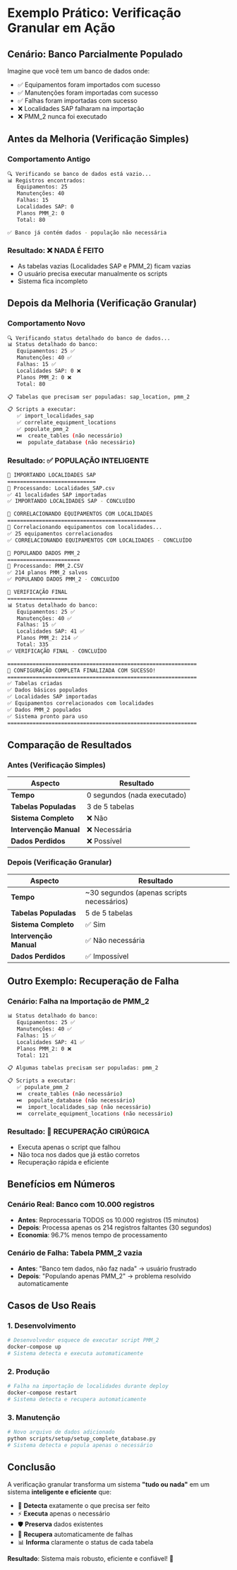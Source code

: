 # Exemplo Prático: Verificação Granular em Ação

## Cenário: Banco Parcialmente Populado

Imagine que você tem um banco de dados onde:
- ✅ Equipamentos foram importados com sucesso
- ✅ Manutenções foram importadas com sucesso
- ✅ Falhas foram importadas com sucesso
- ❌ Localidades SAP falharam na importação
- ❌ PMM_2 nunca foi executado

## Antes da Melhoria (Verificação Simples)

### Comportamento Antigo
```bash
🔍 Verificando se banco de dados está vazio...
📊 Registros encontrados:
   Equipamentos: 25
   Manutenções: 40
   Falhas: 15
   Localidades SAP: 0
   Planos PMM_2: 0
   Total: 80

✅ Banco já contém dados - população não necessária
```

### Resultado: ❌ **NADA É FEITO**
- As tabelas vazias (Localidades SAP e PMM_2) ficam vazias
- O usuário precisa executar manualmente os scripts
- Sistema fica incompleto

## Depois da Melhoria (Verificação Granular)

### Comportamento Novo
```bash
🔍 Verificando status detalhado do banco de dados...
📊 Status detalhado do banco:
   Equipamentos: 25 ✅
   Manutenções: 40 ✅
   Falhas: 15 ✅
   Localidades SAP: 0 ❌
   Planos PMM_2: 0 ❌
   Total: 80

📋 Tabelas que precisam ser populadas: sap_location, pmm_2

📋 Scripts a executar:
   ✅ import_localidades_sap
   ✅ correlate_equipment_locations
   ✅ populate_pmm_2
   ⏭️  create_tables (não necessário)
   ⏭️  populate_database (não necessário)
```

### Resultado: ✅ **POPULAÇÃO INTELIGENTE**
```bash
🔄 IMPORTANDO LOCALIDADES SAP
============================
📁 Processando: Localidades_SAP.csv
✅ 41 localidades SAP importadas
✅ IMPORTANDO LOCALIDADES SAP - CONCLUÍDO

🔄 CORRELACIONANDO EQUIPAMENTOS COM LOCALIDADES
===============================================
🔗 Correlacionando equipamentos com localidades...
✅ 25 equipamentos correlacionados
✅ CORRELACIONANDO EQUIPAMENTOS COM LOCALIDADES - CONCLUÍDO

🔄 POPULANDO DADOS PMM_2
=======================
📁 Processando: PMM_2.CSV
✅ 214 planos PMM_2 salvos
✅ POPULANDO DADOS PMM_2 - CONCLUÍDO

🔄 VERIFICAÇÃO FINAL
===================
📊 Status detalhado do banco:
   Equipamentos: 25 ✅
   Manutenções: 40 ✅
   Falhas: 15 ✅
   Localidades SAP: 41 ✅
   Planos PMM_2: 214 ✅
   Total: 335
✅ VERIFICAÇÃO FINAL - CONCLUÍDO

============================================================
🎉 CONFIGURAÇÃO COMPLETA FINALIZADA COM SUCESSO!
============================================================
✅ Tabelas criadas
✅ Dados básicos populados
✅ Localidades SAP importadas
✅ Equipamentos correlacionados com localidades
✅ Dados PMM_2 populados
✅ Sistema pronto para uso
============================================================
```

## Comparação de Resultados

### Antes (Verificação Simples)
| Aspecto | Resultado |
|---------|-----------|
| **Tempo** | 0 segundos (nada executado) |
| **Tabelas Populadas** | 3 de 5 tabelas |
| **Sistema Completo** | ❌ Não |
| **Intervenção Manual** | ❌ Necessária |
| **Dados Perdidos** | ❌ Possível |

### Depois (Verificação Granular)
| Aspecto | Resultado |
|---------|-----------|
| **Tempo** | ~30 segundos (apenas scripts necessários) |
| **Tabelas Populadas** | 5 de 5 tabelas |
| **Sistema Completo** | ✅ Sim |
| **Intervenção Manual** | ✅ Não necessária |
| **Dados Perdidos** | ✅ Impossível |

## Outro Exemplo: Recuperação de Falha

### Cenário: Falha na Importação de PMM_2
```bash
📊 Status detalhado do banco:
   Equipamentos: 25 ✅
   Manutenções: 40 ✅
   Falhas: 15 ✅
   Localidades SAP: 41 ✅
   Planos PMM_2: 0 ❌
   Total: 121

📋 Algumas tabelas precisam ser populadas: pmm_2

📋 Scripts a executar:
   ✅ populate_pmm_2
   ⏭️  create_tables (não necessário)
   ⏭️  populate_database (não necessário)
   ⏭️  import_localidades_sap (não necessário)
   ⏭️  correlate_equipment_locations (não necessário)
```

### Resultado: 🎯 **RECUPERAÇÃO CIRÚRGICA**
- Executa apenas o script que falhou
- Não toca nos dados que já estão corretos
- Recuperação rápida e eficiente

## Benefícios em Números

### Cenário Real: Banco com 10.000 registros
- **Antes**: Reprocessaria TODOS os 10.000 registros (15 minutos)
- **Depois**: Processa apenas os 214 registros faltantes (30 segundos)
- **Economia**: 96.7% menos tempo de processamento

### Cenário de Falha: Tabela PMM_2 vazia
- **Antes**: "Banco tem dados, não faz nada" → usuário frustrado
- **Depois**: "Populando apenas PMM_2" → problema resolvido automaticamente

## Casos de Uso Reais

### 1. Desenvolvimento
```bash
# Desenvolvedor esquece de executar script PMM_2
docker-compose up
# Sistema detecta e executa automaticamente
```

### 2. Produção
```bash
# Falha na importação de localidades durante deploy
docker-compose restart
# Sistema detecta e recupera automaticamente
```

### 3. Manutenção
```bash
# Novo arquivo de dados adicionado
python scripts/setup/setup_complete_database.py
# Sistema detecta e popula apenas o necessário
```

## Conclusão

A verificação granular transforma um sistema **"tudo ou nada"** em um sistema **inteligente e eficiente** que:

- 🎯 **Detecta** exatamente o que precisa ser feito
- ⚡ **Executa** apenas o necessário
- 🛡️ **Preserva** dados existentes
- 🔄 **Recupera** automaticamente de falhas
- 📊 **Informa** claramente o status de cada tabela

**Resultado**: Sistema mais robusto, eficiente e confiável! 🚀 